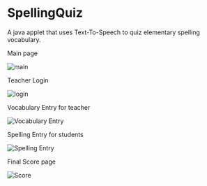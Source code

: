 SpellingQuiz
============

A java applet that uses Text-To-Speech to quiz elementary spelling vocabulary.

Main page

![main](http://i.imgur.com/4FBenUd.jpg)

Teacher Login

![login](http://i.imgur.com/90cosn5.jpg)

Vocabulary Entry for teacher

![Vocabulary Entry](http://i.imgur.com/rew20V8.jpg)

Spelling Entry for students

![Spelling Entry](http://i.imgur.com/V3SKYf1.jpg)

Final Score page

![Score](http://i.imgur.com/LXTfT0z.jpg)
